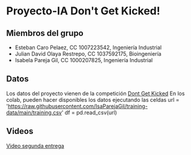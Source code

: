 # Proyecto-IA Don't Get Kicked!

## Miembros del grupo
- Esteban Caro Pelaez, CC 1007223542, Ingeniería Industrial
- Julian David Olaya Restrepo, CC 1037592175, Bioingeniería 
- Isabela Pareja Gil, CC 1000207825, Ingeniería Industrial

## Datos
Los datos del proyecto vienen de la competición [Dont Get Kicked](https://www.kaggle.com/competitions/DontGetKicked/overview)
En los colab, pueden hacer disponibles los datos ejecutando las celdas 
url = 'https://raw.githubusercontent.com/IsaParejaGil/training-data/main/training.csv'
df = pd.read_csv(url)

## Videos
[Video segunda entrega](https://youtu.be/G1pKKKqYmNY)

